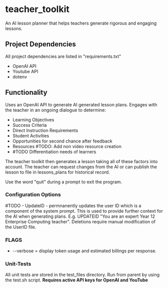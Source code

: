 # teacher_toolkit
An AI lesson planner that helps teachers generate rigorous and engaging lessons.

## Project Dependencies
All project dependencies are listed in "requirements.txt"
- OpenAI API
- Youtube API
- dotenv

## Functionality

Uses an OpenAI API to generate AI generated lesson plans. Engages with the teacher in an ongoing dialogue to determine:
- Learning Objectives
- Success Criteria
- Direct Instruction Requirements
- Student Activities
- Opportunities for second chance after feedback
- Resources #TODO: Add non video resource creation
- #TODO Differentiation needs of learners

The teacher toolkit then generates a lesson taking all of these factors into account. The teacher can request changes from the AI or can publish the lesson to file in lessons_plans for historical record.

Use the word "quit" during a prompt to exit the program.

### Configuration Options
#TODO - UpdateID <str prompt> - permnanently updates the user ID which is a component of the system prompt. This is used to provide further context for the AI when generating plans. E.g. UPDATEID "You are an expert Year 12 Enterprise Computing teacher". Deletions require manual modification of the UserID file.

### FLAGS
- --verbose = display token usage and estimated billings per response.

### Unit-Tests
All unit tests are stored in the test_files directory. Run from parent by using the test.sh script. **Requires active API keys for OpenAI and YouTube**